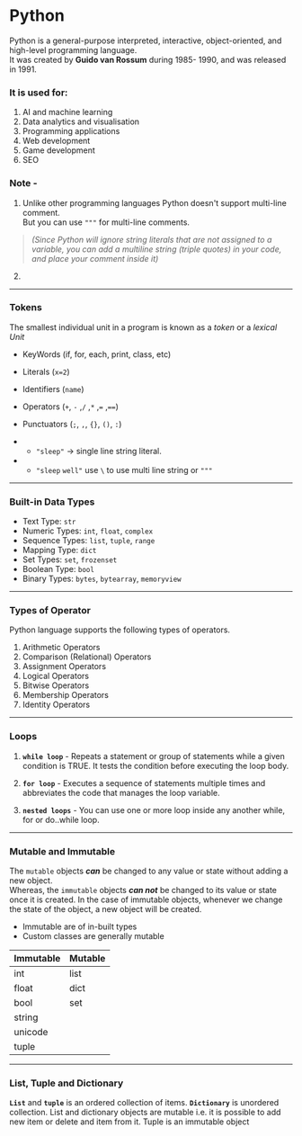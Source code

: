 # Python 
<!-- Que - what is python? who created python? -->
Python is a general-purpose interpreted, interactive, object-oriented, and high-level programming language. <br />
It was created by **Guido van Rossum** during 1985- 1990, and was released in 1991.

<!-- Que - list some usese of python. -->

### It is used for:
1. AI and machine learning 
2. Data analytics and visualisation
3. Programming applications 
4. Web development 
5. Game development 
6. SEO

<!-- Que - Can we use multi-line comments in python? if yes, then how?  -->

### Note - 
1. Unlike other programming languages Python doesn't support multi-line comment.  <br />
But you can use `"""` for multi-line comments.
> *(Since Python will ignore string literals that are not assigned to a variable, you can add a multiline string (triple quotes) in your code, and place your comment inside it)*
2. 
___

<!-- Que - What are Tokens? List some Tokens. -->

### Tokens
The smallest individual unit in a program is known as a *token* or a *lexical Unit*

<!-- Que- Define KeyWords with examples -->
- KeyWords (if, for, each, print, class, etc)
<!-- Que- Define Literals with examples -->
- Literals (`x=2`) 
<!-- Que- Define Identifiers with examples -->
- Identifiers (`name`)   
<!-- Que- Define Operators with examples -->
- Operators (`+`, `-` ,`/` ,`*` ,`=` ,`==`)
<!-- Que- Define Punctuators with examples -->
- Punctuators (`;`, `,`, `{}`, `()`, `:`)

+ - `"sleep"` -> single line  string literal.
+ - `"sleep`
`well"` use `\` to use multi line string or `"""`

___

<!-- Que -  What are data types? List some data types with examples -->

### Built-in Data Types

- Text Type:	`str`
- Numeric Types:	`int`, `float`, `complex`
- Sequence Types:	`list`, `tuple`, `range`
- Mapping Type:	`dict`
- Set Types:	`set`, `frozenset`
- Boolean Type:	`bool`
- Binary Types:	`bytes`, `bytearray`, `memoryview`
___

### Types of Operator
Python language supports the following types of operators.

1. Arithmetic Operators
2. Comparison (Relational) Operators
3. Assignment Operators
4. Logical Operators
5. Bitwise Operators
6. Membership Operators
7. Identity Operators
___

### Loops

1. **`while loop`** - Repeats a statement or group of statements while a given condition is TRUE. It tests the condition before executing the loop body.

2. **`for loop`** -
Executes a sequence of statements multiple times and abbreviates the code that manages the loop variable.

3. **`nested loops`** -
You can use one or more loop inside any another while, for or do..while loop.
___

### Mutable and Immutable
The `mutable` objects ***can*** be changed to any value or state without adding a new object. <br >
Whereas, the `immutable` objects ***can not*** be changed to its value or state once it is created. In the case of immutable objects, whenever we change the state of the object, a new object will be created. 
- Immutable are of in-built types
- Custom classes are generally mutable

| Immutable | Mutable |
|  ------   |  ------ | 
|  int      |  list   |
|  float    |  dict | 
|  bool     |  set    |
|  string   |  |
|  unicode  |  |
|  tuple    |  |

___

### List, Tuple and Dictionary

**`List`** and **`tuple`** is an ordered collection of items. **`Dictionary`** is unordered collection. List and dictionary objects are mutable i.e. it is possible to add new item or delete and item from it. Tuple is an immutable object

